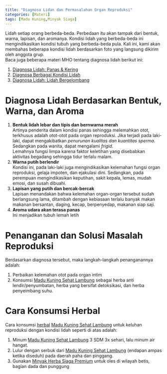 ```yaml
---
title: "Diagnosa Lidan dan Permasalahan Organ Reproduksi"
categories: [Materi]
tags: [Madu Kuning,Minyak Siaga]
---
```


<div class="paraph">Lidah setiap orang berbeda-beda. Perbedaan itu akan tampak dari bentuk, warna, lapisan, dan aromanya. Kondisi lidah yang berbeda-beda ini mengindikasikan kondisi tubuh yang berbeda-beda pula. Kali ini, kami akan membahas beberapa kondisi lidah berdasarkan foto yang langsung dikirim oleh anggota grup.</div>

<div class="paraph">Baca juga beberapa materi MHO tentang diagnosa lidah berikut ini:</div>

<ol>
<li><a class="mhoapp teal" href="{{ site.baseurl }}/posts/diagnosa-lidah-panas-kering-6u1">Diagnosa Lidah: Panas & Kering</a></li>
<li><a class="mhoapp teal" href="{{ site.baseurl }}/posts/diagnosa-berbagai-kondisi-lidah-r79">Diagnosa Berbagai Kondisi Lidah</a></li>
<li><a class="mhoapp teal" href="{{ site.baseurl }}/posts/diagnosa-lidah-bergelombang-x30">Diagnosa Lidah: Lidah Bergelombang</a></li>
</ol>

<h1>Diagnosa Lidah Berdasarkan Bentuk, Warna, dan Aroma</h1>

<ol><li><b>Bentuk lidah lebar dan tipis dan bernwarna merah</b>
        <div class="paraph">Artinya penderita dalam kondisi panas sehingga melemahkan otot, terkhusus adalah otot-otot pada organ reproduksi. Jika terjadi pada laki-laki, dapat mengakibatkan <i>penurunan kualitas dan kuantitas sperma</i>. Sedangkan pada wanita, dapat mengalami <i>frigid</i>.</div>
        <div class="paraph">Lemahnya fungsi limpa karena faktor keletihan yang disebabkan aktivitas begadang sehingga tidur terlalu malam.</div></li>
    <li><b>Warna putih berlendir</b>
        <div class="paraph">Kondisi ini, pada laki-laki juga mengindikasikan kelemahan fungsi organ reproduksi, gelaja impoten, dan ejakulasi dini. Sedangkan, pada perempuan mengindikasikan keputihan, sakit kepala, lemas, mudah emosi, dan susah dibuahi.</div></li>
    <li><b>Lapisan yang putih dan bercak-bercak</b>
        <div class="paraph">Lapisan menandakan bahwa kelemahan organ-organ tersebut sudah berlangsung lama, ditambah dengan kebiasaan terlalu banyak makan makanan bersantan, daging, kecap, berpenyedap, makanan siap saji.</div></li>
    <li><b>Aroma udara akan terasa panas</b>
        <div class="paraph">Ini menjadikan tubuh lemah letih</div></li></ol>

<h1>Penanganan dan Solusi Masalah Reproduksi</h1>

<div class="paraph">Berdasarkan diagnosa tersebut, maka langkah-langkah penanganannya adalah:</div>

<ol><li>Perbaikan kelemahan otot pada organ intim</li>
    <li>Konsumsi <a  class="mhoapp orange" href="{{ site.baseurl }}/posts/madu-kuning-sehat-lambung-wk6" title="Madu Kuning Sehat Lambung">Madu Kuning Sehat Lambung</a> sebagai herba anti lendir/penyumbatan, herba yang bersifat detoksikasi, dan herba penyeimbang suhu.</li>
    </ol>

<h1>Cara Konsumsi Herbal</h1>

<div class="paraph">Cara konsumsi <a href="{{ site.baseurl }}/categories/produk">herbal</a> <a  class="mhoapp orange" href="{{ site.baseurl }}/posts/madu-kuning-sehat-lambung-wk6" title="Madu Kuning Sehat Lambung">Madu Kuning Sehat Lambung</a> untuk keluhan reproduksi dengan kondisi lidah seperti di atas adalah:</div>

<ol><li>Minum <a  class="mhoapp orange" href="{{ site.baseurl }}/posts/madu-kuning-sehat-lambung-wk6" title="Madu Kuning Sehat Lambung">Madu Kuning Sehat Lambung</a> 3 SDM 3x sehari, lalu minum air hangat.</li>
<li>Lulur dengan serbuk dari <a  class="mhoapp orange" href="{{ site.baseurl }}/posts/madu-kuning-sehat-lambung-wk6" title="Madu Kuning Sehat Lambung">Madu Kuning Sehat Lambung</a> (endapan ampas ketika diseduh) pada daerah paha dan pinggang.</li>
<li>Gunakan <a  class="mhoapp red" href="{{ site.baseurl }}/posts/minyak-herba-siaga-premium-2tm" title="Minyak Herba Siaga Premium">Minyak Herba Siaga Premium</a> untuk oles di wilayah betis, bagian dada dan punggung</li></ol>
        